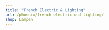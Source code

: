 ```yaml
---
title: "French Electric & Lighting"
url: /phoenix/french-electric-und-lighting/
shop: Lampen
---
```

